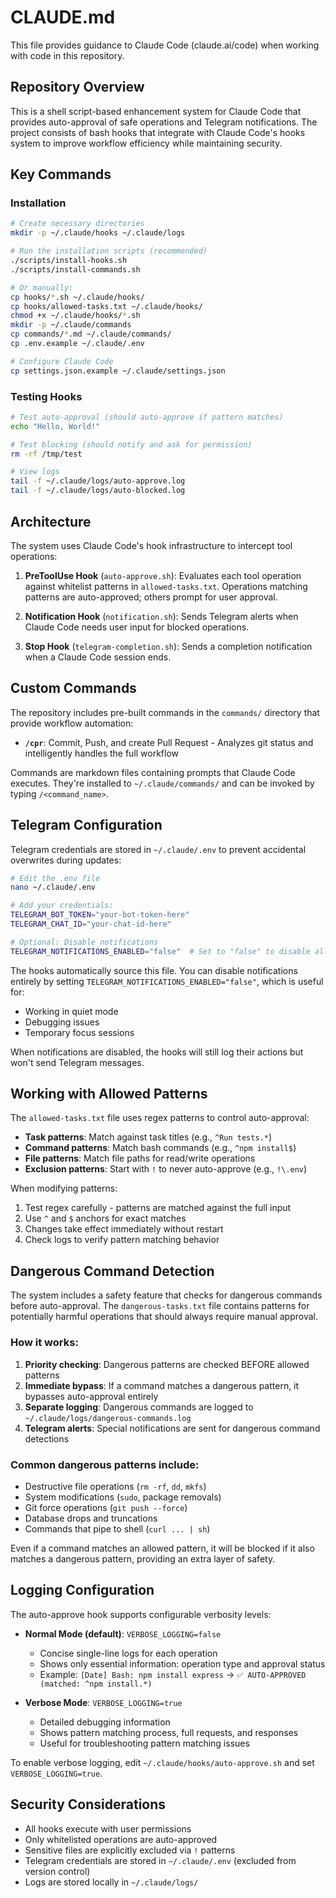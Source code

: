 # CLAUDE.md

This file provides guidance to Claude Code (claude.ai/code) when working with code in this repository.

## Repository Overview

This is a shell script-based enhancement system for Claude Code that provides auto-approval of safe operations and Telegram notifications. The project consists of bash hooks that integrate with Claude Code's hooks system to improve workflow efficiency while maintaining security.

## Key Commands

### Installation
```bash
# Create necessary directories
mkdir -p ~/.claude/hooks ~/.claude/logs

# Run the installation scripts (recommended)
./scripts/install-hooks.sh
./scripts/install-commands.sh

# Or manually:
cp hooks/*.sh ~/.claude/hooks/
cp hooks/allowed-tasks.txt ~/.claude/hooks/
chmod +x ~/.claude/hooks/*.sh
mkdir -p ~/.claude/commands
cp commands/*.md ~/.claude/commands/
cp .env.example ~/.claude/.env

# Configure Claude Code
cp settings.json.example ~/.claude/settings.json
```

### Testing Hooks
```bash
# Test auto-approval (should auto-approve if pattern matches)
echo "Hello, World!"

# Test blocking (should notify and ask for permission)
rm -rf /tmp/test

# View logs
tail -f ~/.claude/logs/auto-approve.log
tail -f ~/.claude/logs/auto-blocked.log
```

## Architecture

The system uses Claude Code's hook infrastructure to intercept tool operations:

1. **PreToolUse Hook** (`auto-approve.sh`): Evaluates each tool operation against whitelist patterns in `allowed-tasks.txt`. Operations matching patterns are auto-approved; others prompt for user approval.

2. **Notification Hook** (`notification.sh`): Sends Telegram alerts when Claude Code needs user input for blocked operations.

3. **Stop Hook** (`telegram-completion.sh`): Sends a completion notification when a Claude Code session ends.

## Custom Commands

The repository includes pre-built commands in the `commands/` directory that provide workflow automation:

- **`/cpr`**: Commit, Push, and create Pull Request - Analyzes git status and intelligently handles the full workflow

Commands are markdown files containing prompts that Claude Code executes. They're installed to `~/.claude/commands/` and can be invoked by typing `/<command_name>`.

## Telegram Configuration

Telegram credentials are stored in `~/.claude/.env` to prevent accidental overwrites during updates:

```bash
# Edit the .env file
nano ~/.claude/.env

# Add your credentials:
TELEGRAM_BOT_TOKEN="your-bot-token-here"
TELEGRAM_CHAT_ID="your-chat-id-here"

# Optional: Disable notifications
TELEGRAM_NOTIFICATIONS_ENABLED="false"  # Set to "false" to disable all Telegram notifications
```

The hooks automatically source this file. You can disable notifications entirely by setting `TELEGRAM_NOTIFICATIONS_ENABLED="false"`, which is useful for:
- Working in quiet mode
- Debugging issues
- Temporary focus sessions

When notifications are disabled, the hooks will still log their actions but won't send Telegram messages.

## Working with Allowed Patterns

The `allowed-tasks.txt` file uses regex patterns to control auto-approval:

- **Task patterns**: Match against task titles (e.g., `^Run tests.*`)
- **Command patterns**: Match bash commands (e.g., `^npm install$`)
- **File patterns**: Match file paths for read/write operations
- **Exclusion patterns**: Start with `!` to never auto-approve (e.g., `!\.env`)

When modifying patterns:
1. Test regex carefully - patterns are matched against the full input
2. Use `^` and `$` anchors for exact matches
3. Changes take effect immediately without restart
4. Check logs to verify pattern matching behavior

## Dangerous Command Detection

The system includes a safety feature that checks for dangerous commands before auto-approval. The `dangerous-tasks.txt` file contains patterns for potentially harmful operations that should always require manual approval.

### How it works:
1. **Priority checking**: Dangerous patterns are checked BEFORE allowed patterns
2. **Immediate bypass**: If a command matches a dangerous pattern, it bypasses auto-approval entirely
3. **Separate logging**: Dangerous commands are logged to `~/.claude/logs/dangerous-commands.log`
4. **Telegram alerts**: Special notifications are sent for dangerous command detections

### Common dangerous patterns include:
- Destructive file operations (`rm -rf`, `dd`, `mkfs`)
- System modifications (`sudo`, package removals)
- Git force operations (`git push --force`)
- Database drops and truncations
- Commands that pipe to shell (`curl ... | sh`)

Even if a command matches an allowed pattern, it will be blocked if it also matches a dangerous pattern, providing an extra layer of safety.

## Logging Configuration

The auto-approve hook supports configurable verbosity levels:

- **Normal Mode (default)**: `VERBOSE_LOGGING=false`
  - Concise single-line logs for each operation
  - Shows only essential information: operation type and approval status
  - Example: `[Date] Bash: npm install express` → `✅ AUTO-APPROVED (matched: ^npm install.*)`

- **Verbose Mode**: `VERBOSE_LOGGING=true`
  - Detailed debugging information
  - Shows pattern matching process, full requests, and responses
  - Useful for troubleshooting pattern matching issues

To enable verbose logging, edit `~/.claude/hooks/auto-approve.sh` and set `VERBOSE_LOGGING=true`.

## Security Considerations

- All hooks execute with user permissions
- Only whitelisted operations are auto-approved
- Sensitive files are explicitly excluded via `!` patterns
- Telegram credentials are stored in `~/.claude/.env` (excluded from version control)
- Logs are stored locally in `~/.claude/logs/`
